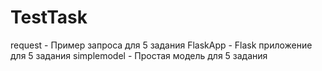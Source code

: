 # TestTask
request - Пример запроса для 5 задания
FlaskApp - Flask приложение для 5 задания
simplemodel - Простая модель для 5 задания
